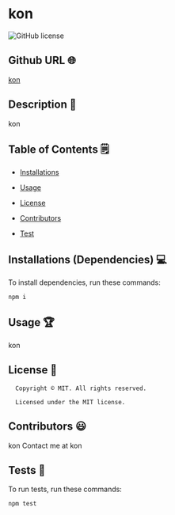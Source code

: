 # kon
![GitHub license](https://img.shields.io/badge/license-MIT-yellowgreen.svg)
## Github URL 🌐
[kon](https://github.com/kon/)
## Description 📝
kon
## Table of Contents 🗒
* [Installations](#dependencies)
* [Usage](#usage)

* [License](#license)

* [Contributors](#contributors)
* [Test](#test)
## Installations (Dependencies) 💻
To install dependencies, run these commands:
```
npm i
```
## Usage 🏆
kon
## License 📛
      Copyright © MIT. All rights reserved. 
      
      Licensed under the MIT license.
## Contributors 😃
kon
Contact me at kon
## Tests 🧪
To run tests, run these commands:
```
npm test
